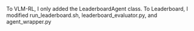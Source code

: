 To VLM-RL, I only added the LeaderboardAgent class.
To Leaderboard, I modified run_leaderboard.sh, leaderboard_evaluator.py, and agent_wrapper.py
